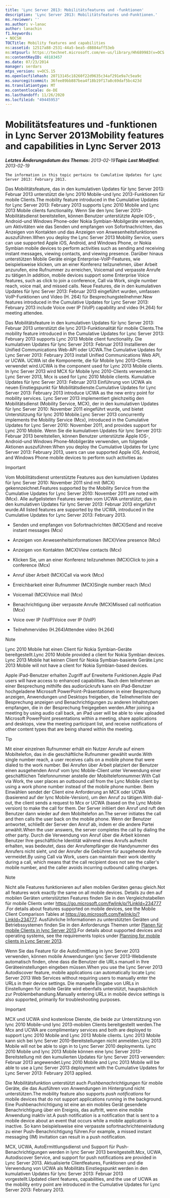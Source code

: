 ```yaml
---
title: 'Lync Server 2013: Mobilitätsfeatures und -funktionen'
description: 'Lync Server 2013: Mobilitätsfeatures und-Funktionen.'
ms.reviewer: ''
ms.author: v-lanac
author: lanachin
f1.keywords:
- NOCSH
TOCTitle: Mobility features and capabilities
ms:assetid: 12517a88-2531-44a5-bea5-d8884aff53eb
ms:mtpsurl: https://technet.microsoft.com/en-us/library/Hh689983(v=OCS.15)
ms:contentKeyID: 48183457
ms.date: 07/23/2014
manager: serdars
mtps_version: v=OCS.15
ms.openlocfilehash: 20713145c18260f22d9635c34af291e9a7c5ea9c
ms.sourcegitcommit: 36fee89bb887bea4f18b19f17a8c69daf5bc423d
ms.translationtype: MT
ms.contentlocale: de-DE
ms.lasthandoff: 11/26/2020
ms.locfileid: "49445953"
---
```

# <a name="mobility-features-and-capabilities-in-lync-server-2013"></a><span data-ttu-id="c8b58-103">Mobilitätsfeatures und -funktionen in Lync Server 2013</span><span class="sxs-lookup"><span data-stu-id="c8b58-103">Mobility features and capabilities in Lync Server 2013</span></span>

<div data-xmlns="http://www.w3.org/1999/xhtml">

<div class="topic" data-xmlns="http://www.w3.org/1999/xhtml" data-msxsl="urn:schemas-microsoft-com:xslt" data-cs="https://msdn.microsoft.com/">

<div data-asp="https://msdn2.microsoft.com/asp">



</div>

<div id="mainSection">

<div id="mainBody"><span data-ttu-id="c8b58-104">

<span> </span></span><span class="sxs-lookup"><span data-stu-id="c8b58-104">

<span> </span></span></span>

<span data-ttu-id="c8b58-105">_**Letztes Änderungsdatum des Themas:** 2013-02-19_</span><span class="sxs-lookup"><span data-stu-id="c8b58-105">_**Topic Last Modified:** 2013-02-19_</span></span>

    The information in this topic pertains to Cumulative Updates for Lync Server 2013: February 2013.

<span data-ttu-id="c8b58-106">Das Mobilitätsfeature, das in den kumulativen Updates für lync Server 2013: Februar 2013 unterstützt die lync 2010 Mobile-und lync 2013-Funktionen für mobile Clients.</span><span class="sxs-lookup"><span data-stu-id="c8b58-106">The mobility feature introduced in the Cumulative Updates for Lync Server 2013: February 2013 supports Lync 2010 Mobile and Lync 2013 Mobile clients functionality.</span></span> <span data-ttu-id="c8b58-107">Wenn Sie den lync Server 2013-Mobilitätsdienst bereitstellen, können Benutzer unterstützte Apple IOS-, Android-und Windows Phone-oder Nokia Symbian-Mobilgeräte verwenden, um Aktivitäten wie das Senden und empfangen von Sofortnachrichten, das Anzeigen von Kontakten und das Anzeigen von Anwesenheitsfunktionen auszuführen.</span><span class="sxs-lookup"><span data-stu-id="c8b58-107">When you deploy the Lync Server 2013 Mobility Service, users can use supported Apple iOS, Android, and Windows Phone, or Nokia Symbian mobile devices to perform activities such as sending and receiving instant messages, viewing contacts, and viewing presence.</span></span> <span data-ttu-id="c8b58-108">Darüber hinaus unterstützen Mobile Geräte einige Enterprise-VoIP-Features, wie beispielsweise klicken, um an einer Konferenz teilzunehmen, über Arbeit anzurufen, eine Rufnummer zu erreichen, Voicemail und verpasste Anrufe zu tätigen.</span><span class="sxs-lookup"><span data-stu-id="c8b58-108">In addition, mobile devices support some Enterprise Voice features, such as click to join a conference, Call via Work, single number reach, voice mail, and missed calls.</span></span> <span data-ttu-id="c8b58-109">Neue Features, die in den kumulativen Updates für lync Server 2013: Februar 2013 eingeführt wurden, umfassen VoIP-Funktionen und Video (H. 264) für Besprechungsteilnehmer.</span><span class="sxs-lookup"><span data-stu-id="c8b58-109">New features introduced in the Cumulative Updates for Lync Server 2013: February 2013 include Voice over IP (VoIP) capability and video (H.264) for meeting attendee.</span></span>

<span data-ttu-id="c8b58-110">Das Mobilitätsfeature in den kumulativen Updates für lync Server 2013: Februar 2013 unterstützt die lync 2013-Funktionalität für mobile Clients.</span><span class="sxs-lookup"><span data-stu-id="c8b58-110">The mobility feature introduced in the Cumulative Updates for Lync Server 2013: February 2013 supports Lync 2013 Mobile client functionality.</span></span> <span data-ttu-id="c8b58-111">Die kumulativen Updates für lync Server 2013: Februar 2013 Installieren der Unified Communications Web-API oder UCWA.</span><span class="sxs-lookup"><span data-stu-id="c8b58-111">The Cumulative Updates for Lync Server 2013: February 2013 install Unified Communications Web API, or UCWA.</span></span> <span data-ttu-id="c8b58-112">UCWA ist die Komponente, die für Mobile lync 2013-Clients verwendet wird.</span><span class="sxs-lookup"><span data-stu-id="c8b58-112">UCWA is the component used for Lync 2013 Mobile clients.</span></span> <span data-ttu-id="c8b58-113">In lync Server 2013 wird MCX für Mobile lync 2010-Clients verwendet.</span><span class="sxs-lookup"><span data-stu-id="c8b58-113">In Lync Server 2013, Mcx is used for Lync 2010 Mobile clients.</span></span> <span data-ttu-id="c8b58-114">Kumulative Updates für lync Server 2013: Februar 2013 Einführung von UCWA als neuen Einstiegspunkt für Mobilitätsdienste.</span><span class="sxs-lookup"><span data-stu-id="c8b58-114">Cumulative Updates for Lync Server 2013: February 2013 introduce UCWA as the new entry point for mobility services.</span></span> <span data-ttu-id="c8b58-115">Lync Server 2013 implementiert gleichzeitig den Mobilitätsdienst (Mobility Service, MCX), der in den kumulativen Updates für lync Server 2010: November 2011 eingeführt wurde, und bietet Unterstützung für lync 2010 Mobile.</span><span class="sxs-lookup"><span data-stu-id="c8b58-115">Lync Server 2013 concurrently implements the Mobility Service (Mcx), introduced in the Cumulative Updates for Lync Server 2010: November 2011, and provides support for Lync 2010 Mobile.</span></span> <span data-ttu-id="c8b58-116">Wenn Sie die kumulativen Updates für lync Server 2013: Februar 2013 bereitstellen, können Benutzer unterstützte Apple IOS-, Android-und Windows Phone-Mobilgeräte verwenden, um folgende Aktionen auszuführen:</span><span class="sxs-lookup"><span data-stu-id="c8b58-116">When you deploy the Cumulative Updates for Lync Server 2013: February 2013, users can use supported Apple iOS, Android, and Windows Phone mobile devices to perform such activities as:</span></span>

<div>


> [!IMPORTANT]  
> <span data-ttu-id="c8b58-117">Vom Mobilitätsdienst unterstützte Features aus den kumulativen Updates für lync Server 2010: November 2011 sind mit (MCX) gekennzeichnet.</span><span class="sxs-lookup"><span data-stu-id="c8b58-117">Features supported by the Mobility Service from the Cumulative Updates for Lync Server 2010: November 2011 are noted with (Mcx).</span></span> <span data-ttu-id="c8b58-118">Alle aufgelisteten Features werden vom UCWA unterstützt, das in den kumulativen Updates für lync Server 2013: Februar 2013 eingeführt wurde.</span><span class="sxs-lookup"><span data-stu-id="c8b58-118">All listed features are supported by the UCWA, introduced in the Cumulative Updates for Lync Server 2013: February 2013.</span></span>



</div>

  - <span data-ttu-id="c8b58-119">Senden und empfangen von Sofortnachrichten (MCX)</span><span class="sxs-lookup"><span data-stu-id="c8b58-119">Send and receive instant messages (Mcx)</span></span>

  - <span data-ttu-id="c8b58-120">Anzeigen von Anwesenheitsinformationen (MCX)</span><span class="sxs-lookup"><span data-stu-id="c8b58-120">View presence (Mcx)</span></span>

  - <span data-ttu-id="c8b58-121">Anzeigen von Kontakten (MCX)</span><span class="sxs-lookup"><span data-stu-id="c8b58-121">View contacts (Mcx)</span></span>

  - <span data-ttu-id="c8b58-122">Klicken Sie, um an einer Konferenz teilzunehmen (MCX)</span><span class="sxs-lookup"><span data-stu-id="c8b58-122">Click to join a conference (Mcx)</span></span>

  - <span data-ttu-id="c8b58-123">Anruf über Arbeit (MCX)</span><span class="sxs-lookup"><span data-stu-id="c8b58-123">Call via work (Mcx)</span></span>

  - <span data-ttu-id="c8b58-124">Erreichbarkeit einer Rufnummer (MCX)</span><span class="sxs-lookup"><span data-stu-id="c8b58-124">Single number reach (Mcx)</span></span>

  - <span data-ttu-id="c8b58-125">Voicemail (MCX)</span><span class="sxs-lookup"><span data-stu-id="c8b58-125">Voice mail (Mcx)</span></span>

  - <span data-ttu-id="c8b58-126">Benachrichtigung über verpasste Anrufe (MCX)</span><span class="sxs-lookup"><span data-stu-id="c8b58-126">Missed call notification (Mcx)</span></span>

  - <span data-ttu-id="c8b58-127">Voice over IP (VoIP)</span><span class="sxs-lookup"><span data-stu-id="c8b58-127">Voice over IP (VoIP)</span></span>

  - <span data-ttu-id="c8b58-128">Teilnehmervideo (H.264)</span><span class="sxs-lookup"><span data-stu-id="c8b58-128">Attendee video (H.264)</span></span>

<div>


> [!NOTE]  
> <span data-ttu-id="c8b58-129">Lync 2010 Mobile hat einen Client für Nokia Symbian-Geräte bereitgestellt.</span><span class="sxs-lookup"><span data-stu-id="c8b58-129">Lync 2010 Mobile provided a client for Nokia Symbian devices.</span></span> <span data-ttu-id="c8b58-130">Lync 2013 Mobile hat keinen Client für Nokia Symbian-basierte Geräte.</span><span class="sxs-lookup"><span data-stu-id="c8b58-130">Lync 2013 Mobile will not have a client for Nokia Symbian-based devices.</span></span>



</div>

<span data-ttu-id="c8b58-131">Apple iPad-Benutzer erhalten Zugriff auf Erweiterte Funktionen.</span><span class="sxs-lookup"><span data-stu-id="c8b58-131">Apple iPad users will have access to enhanced capabilities.</span></span> <span data-ttu-id="c8b58-132">Nach dem teilnehmen an einer Besprechung mithilfe des audiorückrufs kann ein iPad-Benutzer hochgeladene Microsoft PowerPoint-Präsentationen in einer Besprechung anzeigen, Anwendungen und Desktops freigeben, die Teilnehmerliste der Besprechung anzeigen und Benachrichtigungen zu anderen Inhaltstypen empfangen, die in der Besprechung freigegeben werden.</span><span class="sxs-lookup"><span data-stu-id="c8b58-132">After joining a meeting by using audio call back, an iPad user will be able to view uploaded Microsoft PowerPoint presentations within a meeting, share applications and desktops, view the meeting participant list, and receive notifications of other content types that are being shared within the meeting.</span></span>

<div>


> [!TIP]  
> <span data-ttu-id="c8b58-133">Mit einer einzelnen Rufnummer erhält ein Nutzer Anrufe auf einem Mobiltelefon, das in die geschäftliche Rufnummer gewählt wurde.</span><span class="sxs-lookup"><span data-stu-id="c8b58-133">With single number reach, a user receives calls on a mobile phone that were dialed to the work number.</span></span> <span data-ttu-id="c8b58-134">Bei Anrufen über Arbeit platziert der Benutzer einen ausgehenden Anruf vom lync Mobile-Client unter Verwendung einer geschäftlichen Telefonnummer anstelle der Mobiltelefonnummer.</span><span class="sxs-lookup"><span data-stu-id="c8b58-134">With Call via Work, the user places an outbound call from the Lync Mobile client by using a work phone number instead of the mobile phone number.</span></span> <span data-ttu-id="c8b58-135">Beim Einwählen sendet der Client eine Anforderung an MCX oder UCWA (basierend auf der lync Mobile-Version), um den Anruf zu tätigen.</span><span class="sxs-lookup"><span data-stu-id="c8b58-135">With dial-out, the client sends a request to Mcx or UCWA (based on the Lync Mobile version) to make the call for them.</span></span> <span data-ttu-id="c8b58-136">Der Server initiiert den Anruf und ruft den Benutzer dann wieder auf dem Mobiltelefon an.</span><span class="sxs-lookup"><span data-stu-id="c8b58-136">The server initiates the call and then calls the user back on the mobile phone.</span></span> <span data-ttu-id="c8b58-137">Wenn der Benutzer antwortet, schließt der Server den Anruf ab, indem er die andere Partei anwählt.</span><span class="sxs-lookup"><span data-stu-id="c8b58-137">When the user answers, the server completes the call by dialing the other party.</span></span> <span data-ttu-id="c8b58-138">Durch die Verwendung von Anruf über die Arbeit können Benutzer Ihre geschäftliche Identität während eines Anrufs aufrecht erhalten, was bedeutet, dass der Anrufempfänger die Handynummer des Anrufers nicht sieht, und der Anrufer die Gebühren für ausgehende Anrufe vermeidet.</span><span class="sxs-lookup"><span data-stu-id="c8b58-138">By using Call via Work, users can maintain their work identity during a call, which means that the call recipient does not see the caller's mobile number, and the caller avoids incurring outbound calling charges.</span></span>



</div>

<div>


> [!NOTE]  
> <span data-ttu-id="c8b58-139">Nicht alle Features funktionieren auf allen mobilen Geräten genau gleich.</span><span class="sxs-lookup"><span data-stu-id="c8b58-139">Not all features work exactly the same on all mobile devices.</span></span> <span data-ttu-id="c8b58-140">Details zu den auf mobilen Geräten unterstützten Features finden Sie in den Vergleichstabellen für mobile Clients unter <A href="https://go.microsoft.com/fwlink/p/?linkid=234777">https://go.microsoft.com/fwlink/p/?LinkId=234777</A> .</span><span class="sxs-lookup"><span data-stu-id="c8b58-140">For details about features supported on mobile devices, see the Mobile Client Comparison Tables at <A href="https://go.microsoft.com/fwlink/p/?linkid=234777">https://go.microsoft.com/fwlink/p/?LinkId=234777</A>.</span></span> <span data-ttu-id="c8b58-141">Ausführliche Informationen zu unterstützten Geräten und Betriebssystemen finden Sie in den Anforderungs Themen unter <A href="lync-server-2013-planning-for-mobile-clients.md">Planen für mobile Clients in lync Server 2013</A>.</span><span class="sxs-lookup"><span data-stu-id="c8b58-141">For details about supported devices and operating systems, see the requirements topics under <A href="lync-server-2013-planning-for-mobile-clients.md">Planning for mobile clients in Lync Server 2013</A>.</span></span>



</div>

<span data-ttu-id="c8b58-142">Wenn Sie das Feature für die AutoErmittlung in lync Server 2013 verwenden, können mobile Anwendungen lync Server 2013-Webdienste automatisch finden, ohne dass die Benutzer die URLs manuell in Ihre Geräteeinstellungen eingeben müssen.</span><span class="sxs-lookup"><span data-stu-id="c8b58-142">When you use the Lync Server 2013 Autodiscover feature, mobile applications can automatically locate Lync Server 2013 Web Services without requiring users to manually enter the URLs in their device settings.</span></span> <span data-ttu-id="c8b58-143">Die manuelle Eingabe von URLs in Einstellungen für mobile Geräte wird ebenfalls unterstützt, hauptsächlich zur Problembehandlung.</span><span class="sxs-lookup"><span data-stu-id="c8b58-143">Manually entering URLs in mobile device settings is also supported, primarily for troubleshooting purposes.</span></span>

<div>


> [!IMPORTANT]  
> <span data-ttu-id="c8b58-144">MCX und UCWA sind ﻿kostenlose Dienste, die beide zur Unterstützung von lync 2010 Mobile-und lync 2013-mobilen Clients bereitgestellt werden.</span><span class="sxs-lookup"><span data-stu-id="c8b58-144">The Mcx and UCWA are complimentary services and both are deployed to support Lync 2010 Mobile and Lync 2013 Mobile clients.</span></span> <span data-ttu-id="c8b58-145">Lync 2013 Mobile kann sich bei lync Server 2010-Bereitstellungen nicht anmelden.</span><span class="sxs-lookup"><span data-stu-id="c8b58-145">Lync 2013 Mobile will not be able to sign in to Lync Server 2010 deployments.</span></span> <span data-ttu-id="c8b58-146">Lync 2010 Mobile und lync 2013 Mobile können eine lync Server 2013-Bereitstellung mit den kumulierten Updates für lync Server 2013 verwenden: Februar 2013 angewendet.</span><span class="sxs-lookup"><span data-stu-id="c8b58-146">Lync 2010 Mobile and Lync 2013 Mobile will be able to use a Lync Server 2013 deployment with the Cumulative Updates for Lync Server 2013: February 2013 applied.</span></span>



</div>

<span data-ttu-id="c8b58-147">Die Mobilitätsfunktion unterstützt auch *Pushbenachrichtigungen* für mobile Geräte, die das Ausführen von Anwendungen im Hintergrund nicht unterstützen.</span><span class="sxs-lookup"><span data-stu-id="c8b58-147">The mobility feature also supports *push notifications* for mobile devices that do not support applications running in the background.</span></span> <span data-ttu-id="c8b58-148">Eine Pushbenachrichtigung ist eine an ein mobiles Gerät gesendete Benachrichtigung über ein Ereignis, das auftritt, wenn eine mobile Anwendung inaktiv ist.</span><span class="sxs-lookup"><span data-stu-id="c8b58-148">A push notification is a notification that is sent to a mobile device about an event that occurs while a mobile application is inactive.</span></span> <span data-ttu-id="c8b58-149">So kann beispielsweise eine verpasste sofortnachrichteneinladung zu einer Push-Benachrichtigung führen.</span><span class="sxs-lookup"><span data-stu-id="c8b58-149">For example, a missed instant messaging (IM) invitation can result in a push notification.</span></span>

<span data-ttu-id="c8b58-150">MCX, UCWA, AutoErmittlungsdienst und Support für Push-Benachrichtigungen werden in lync Server 2013 bereitgestellt.</span><span class="sxs-lookup"><span data-stu-id="c8b58-150">Mcx, UCWA, Autodiscover Service, and support for push notifications are provided in Lync Server 2013.</span></span> <span data-ttu-id="c8b58-151">Aktualisierte Clientfeatures, Funktionen und die Verwendung von UCWA als Mobilitäts Einstiegspunkt werden in den kumulativen Updates für lync Server 2013: Februar 2013 vorgestellt.</span><span class="sxs-lookup"><span data-stu-id="c8b58-151">Updated client features, capabilities, and the use of UCWA as the mobility entry point are introduced in the Cumulative Updates for Lync Server 2013: February 2013.</span></span>

<span data-ttu-id="c8b58-152"></div>

<span> </span>

</div>

</div>

</span><span class="sxs-lookup"><span data-stu-id="c8b58-152"></div>

<span> </span>

</div>

</div>

</span></span></div>

